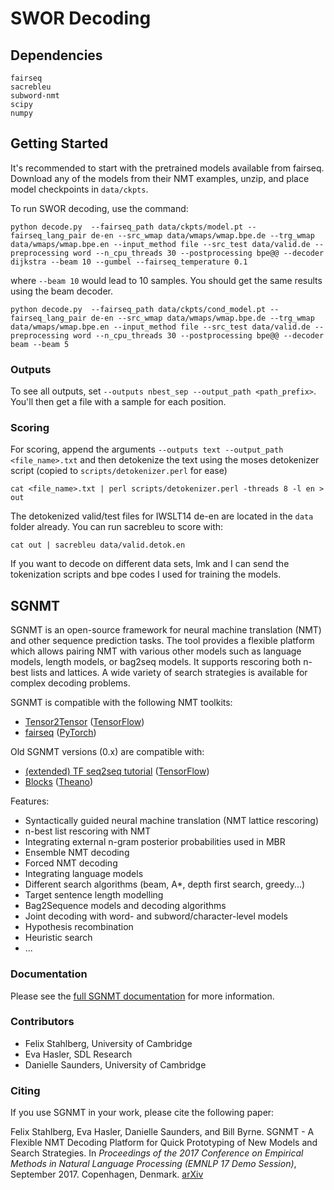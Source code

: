 # SWOR Decoding

## Dependencies 

```
fairseq
sacrebleu
subword-nmt
scipy
numpy
```

## Getting Started
It's recommended to start with the pretrained models available from fairseq. Download any of the models from their NMT examples, unzip, and place model checkpoints in `data/ckpts`. 
 

 To run SWOR decoding, use the command:

 ```
 python decode.py  --fairseq_path data/ckpts/model.pt --fairseq_lang_pair de-en --src_wmap data/wmaps/wmap.bpe.de --trg_wmap data/wmaps/wmap.bpe.en --input_method file --src_test data/valid.de --preprocessing word --n_cpu_threads 30 --postprocessing bpe@@ --decoder dijkstra --beam 10 --gumbel --fairseq_temperature 0.1
 ```
 where `--beam 10` would lead to 10 samples. You should get the same results using the beam decoder.
 
 ```
 python decode.py  --fairseq_path data/ckpts/cond_model.pt --fairseq_lang_pair de-en --src_wmap data/wmaps/wmap.bpe.de --trg_wmap data/wmaps/wmap.bpe.en --input_method file --src_test data/valid.de --preprocessing word --n_cpu_threads 30 --postprocessing bpe@@ --decoder beam --beam 5 
 ```

### Outputs

To see all outputs, set `--outputs nbest_sep --output_path <path_prefix>`. You'll then get a file with a sample for each position.

### Scoring
 For scoring, append the arguments `--outputs text --output_path <file_name>.txt` and then detokenize the text using the moses detokenizer script (copied to `scripts/detokenizer.perl` for ease)

 ```
 cat <file_name>.txt | perl scripts/detokenizer.perl -threads 8 -l en > out
 ```

 The detokenized valid/test files for IWSLT14 de-en are located in the `data` folder already. You can run sacrebleu to score with:

 ```
 cat out | sacrebleu data/valid.detok.en
 ```

 If you want to decode on different data sets, lmk and I can send the tokenization scripts and bpe codes I used for training the models.

## SGNMT


SGNMT is an open-source framework for neural machine translation (NMT) and other sequence prediction
tasks. The tool provides a flexible platform which allows pairing NMT with various other models such 
as language models, length models, or bag2seq models. It supports rescoring both n-best lists and lattices.
A wide variety of search strategies is available for complex decoding problems. 

SGNMT is compatible with the following NMT toolkits:

-  [Tensor2Tensor](https://github.com/tensorflow/tensor2tensor) ([TensorFlow](https://www.tensorflow.org/))
-  [fairseq](https://github.com/pytorch/fairseq) ([PyTorch](https://pytorch.org/))

Old SGNMT versions (0.x) are compatible with:

- [(extended) TF seq2seq tutorial](https://github.com/ehasler/tensorflow) ([TensorFlow](https://www.tensorflow.org/))
- [Blocks](http://blocks.readthedocs.io/en/latest/) ([Theano](http://deeplearning.net/software/theano/))


Features:

- Syntactically guided neural machine translation (NMT lattice rescoring)
- n-best list rescoring with NMT
- Integrating external n-gram posterior probabilities used in MBR
- Ensemble NMT decoding
- Forced NMT decoding
- Integrating language models
- Different search algorithms (beam, A\*, depth first search, greedy...)
- Target sentence length modelling
- Bag2Sequence models and decoding algorithms
- Joint decoding with word- and subword/character-level models
- Hypothesis recombination
- Heuristic search
- ...

### Documentation

Please see the [full SGNMT documentation](http://ucam-smt.github.io/sgnmt/html/) for more information.

### Contributors

- Felix Stahlberg, University of Cambridge
- Eva Hasler, SDL Research
- Danielle Saunders, University of Cambridge

### Citing

If you use SGNMT in your work, please cite the following paper:

Felix Stahlberg, Eva Hasler, Danielle Saunders, and Bill Byrne.
SGNMT - A Flexible NMT Decoding Platform for Quick Prototyping of New Models and Search Strategies.
In *Proceedings of the 2017 Conference on Empirical Methods in Natural Language Processing (EMNLP 17 Demo Session)*, September 2017. Copenhagen, Denmark.
[arXiv](https://arxiv.org/abs/1707.06885)


